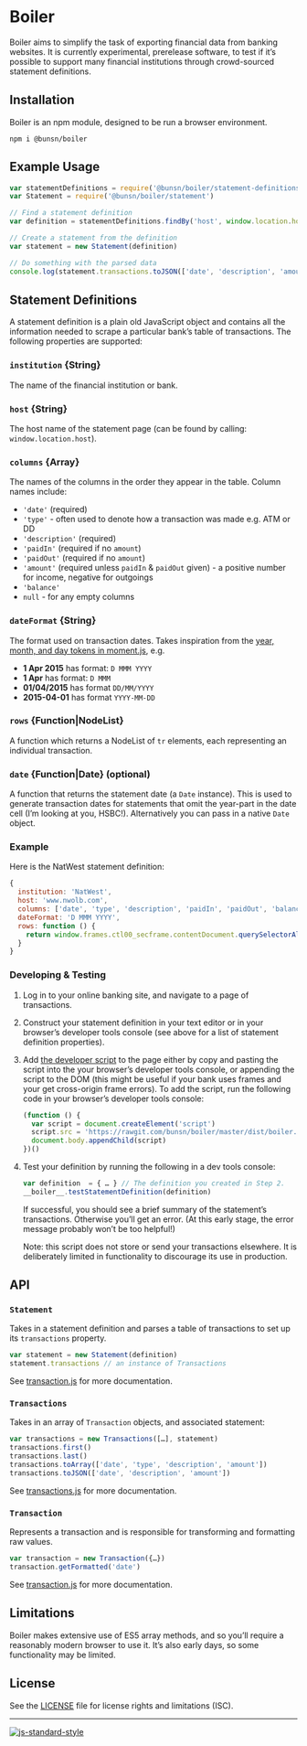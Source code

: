 # Boiler

Boiler aims to simplify the task of exporting financial data from banking websites. It is currently experimental, prerelease software, to test if it’s possible to support many financial institutions through crowd-sourced statement definitions.

## Installation

Boiler is an npm module, designed to be run a browser environment.

```
npm i @bunsn/boiler
```

## Example Usage

```javascript
var statementDefinitions = require('@bunsn/boiler/statement-definitions')
var Statement = require('@bunsn/boiler/statement')

// Find a statement definition
var definition = statementDefinitions.findBy('host', window.location.host)

// Create a statement from the definition
var statement = new Statement(definition)

// Do something with the parsed data
console.log(statement.transactions.toJSON(['date', 'description', 'amount']))
```

## Statement Definitions

A statement definition is a plain old JavaScript object and contains all the information needed to scrape a particular bank’s table of transactions. The following properties are supported:

### `institution` {String}

The name of the financial institution or bank.

### `host` {String}

The host name of the statement page (can be found by calling: `window.location.host`).

### `columns` {Array}

The names of the columns in the order they appear in the table. Column names include:

- `'date'` (required)
- `'type'` - often used to denote how a transaction was made e.g. ATM or DD
- `'description'` (required)
- `'paidIn'` (required if no `amount`)
- `'paidOut'` (required if no `amount`)
- `'amount'` (required unless `paidIn` & `paidOut` given) - a positive number for income, negative for outgoings
- `'balance'`
- `null` - for any empty columns

### `dateFormat` {String}

The format used on transaction dates. Takes inspiration from the [year, month, and day tokens in moment.js](http://momentjs.com/docs/#/parsing/string-format/), e.g.

- **1 Apr 2015** has format: `D MMM YYYY`
- **1 Apr** has format: `D MMM`
- **01/04/2015** has format `DD/MM/YYYY`
- **2015-04-01** has format `YYYY-MM-DD`

### `rows` {Function|NodeList}

A function which returns a NodeList of `tr` elements, each representing an individual transaction.

### `date` {Function|Date} (optional)

A function that returns the statement date (a `Date` instance). This is used to generate transaction dates for statements that omit the year-part in the date cell (I’m looking at you, HSBC!). Alternatively you can pass in a native `Date` object.

### Example

Here is the NatWest statement definition:

```javascript
{
  institution: 'NatWest',
  host: 'www.nwolb.com',
  columns: ['date', 'type', 'description', 'paidIn', 'paidOut', 'balance'],
  dateFormat: 'D MMM YYYY',
  rows: function () {
    return window.frames.ctl00_secframe.contentDocument.querySelectorAll('.ItemsTable tbody tr')
  }
}
```

### Developing & Testing

1. Log in to your online banking site, and navigate to a page of transactions.
2. Construct your statement definition in your text editor or in your browser’s developer tools console (see above for a list of statement definition properties).
3. Add [the developer script](dist/boiler.min.js) to the page either by copy and pasting the script into the your browser’s developer tools console, or appending the script to the DOM (this might be useful if your bank uses frames and your get cross-origin frame errors). To add the script, run the following code in your browser’s developer tools console:

   ```javascript
   (function () {
     var script = document.createElement('script')
     script.src = 'https://rawgit.com/bunsn/boiler/master/dist/boiler.min.js'
     document.body.appendChild(script)
   })()
   ```
4. Test your definition by running the following in a dev tools console:

   ```javascript
   var definition  = { … } // The definition you created in Step 2.
   __boiler__.testStatementDefinition(definition)
   ```

   If successful, you should see a brief summary of the statement’s transactions. Otherwise you’ll get an error. (At this early stage, the error message probably won’t be too helpful!)

   Note: this script does not store or send your transactions elsewhere. It is deliberately limited in functionality to discourage its use in production.

## API

### `Statement`

Takes in a statement definition and parses a table of transactions to set up its `transactions` property.

```javascript
var statement = new Statement(definition)
statement.transactions // an instance of Transactions
```

See [transaction.js](transaction.js) for more documentation.

### `Transactions`

Takes in an array of `Transaction` objects, and associated statement:

```javascript
var transactions = new Transactions([…], statement)
transactions.first()
transactions.last()
transactions.toArray(['date', 'type', 'description', 'amount'])
transactions.toJSON(['date', 'description', 'amount'])
```

See [transactions.js](transactions.js) for more documentation.

### `Transaction`

Represents a transaction and is responsible for transforming and formatting raw values.

```javascript
var transaction = new Transaction({…})
transaction.getFormatted('date')
```

See [transaction.js](transaction.js) for more documentation.

## Limitations

Boiler makes extensive use of ES5 array methods, and so you’ll require a reasonably modern browser to use it. It’s also early days, so some functionality may be limited.

## License

See the [LICENSE](LICENSE.md) file for license rights and limitations (ISC).

***

[![js-standard-style](https://cdn.rawgit.com/feross/standard/master/badge.svg)](https://github.com/feross/standard)
